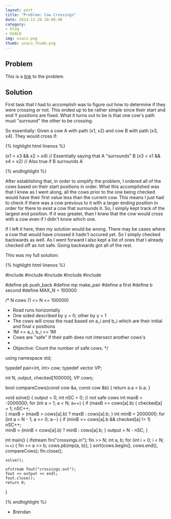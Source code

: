 ```yaml
---
layout: post
title: "Problem: Cow Crossings"
date: 2014-12-26 20:00:00
category: 
- blog
- USACO 
img: usaco.png
thumb: usaco_thumb.png
---
```


## Problem
This is a [link](http://www.usaco.org/index.php?page=viewproblem2&cpid=242) to the problem.
<!--more-->

## Solution
First task that I had to accomplish was to figure out how to determine if they were crossing or not. This ended up to be rather simple since their start and end Y positions are fixed. What it turns out to be is that one cow's path must "surround" the other to be crossing.

So essentially: 
Given a cow A with path (x1, x2) and cow B with path (x3, x4). They would cross if: 

{% highlight html linenos %}

(x1 < x3 && x2 > x4) // Essentially saying that A "surrounds" B
(x3 < x1 && x4 > x2) // Also true if B surrounds A

{% endhighlight %}

After establishing that, in order to simplify the problem, I ordered all of the cows based on their start positions in order.
What this accomplished was that I knew as I went along, all the cows prior to the one being checked would have their first value less than the current cow. This means I just had to check if there was a cow previous to it with a larger ending position in order for there to exist a cow that surrounds it. So, I simply kept track of the largest end position. If it was greater, than I knew that the cow would cross with a cow even if I didn't know which one.

If I left it here, then my solution would be wrong. There may be cases where a cow that would have crossed it hadn't occured yet. So I simply checked backwards as well. As I went forward I also kept a list of ones that I already checked off as not safe. Going backwards got all of the rest.

This was my full solution:

{% highlight html linenos %}

#include <iostream>
#include <fstream>
#include <vector>
#include <algorithm>
#include <utility>

#define pb push_back
#define mp make_pair
#define a first
#define b second
#define MAX_N = 100000

/* N cows (1 <= N <= 100000)
 * Road runs horizontally
 * One sided described by y = 0; other by y = 1
 * The cows will cross the road based on a_i and b_i which are their initial and final x positions
 * 1M <= a_i, b_i <= 1M
 * Cows are "safe" if their path does not intersect another cows's
 *
 * Objective: Count the number of safe cows.
*/

using namespace std;

typedef pair<int, int> cow;
typedef vector<cow> VP;

int N, output, checked[100000];
VP cows;

bool compareCows(const cow &a, const cow &b) {
	return a.a < b.a;
}

void solve() {
	output = 0;	
	int nSC = 0; // not safe cows
	int maxB = -2000000;
	for (int a = 1; a < N; a++) {
		if (maxB >= cows[a].b) {
			checked[a] = 1;
		       	nSC++;	
		}
		maxB = (maxB > cows[a].b) ? maxB : cows[a].b;
	}
	int minB = 2000000;	
	for (int a = N - 1; a >= 0; a--) {
		if (minB <= cows[a].b && checked[a] != 1) nSC++;	
		minB = (minB < cows[a].b) ? minB : cows[a].b;
	}
	output = N - nSC;
}

int main() {
	ifstream fin("crossings.in");
		fin >> N;
		int a, b;
		for (int i = 0; i < N; i++) {
			fin >> a >> b;
			cows.pb(mp(a, b));
		}
		sort(cows.begin(), cows.end(), compareCows);
	fin.close();

	solve();

	ofstream fout("crossings.out");
	fout << output << endl;
	fout.close();
	return 0;
}

{% endhighlight %}

- Brendan
